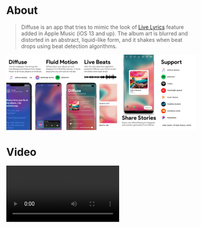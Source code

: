 # About
> Diffuse is an app that tries to mimic the look of [Live Lyrics]() feature added in Apple Music (iOS 13 and up). The album art is blurred and distorted in an abstract, liquid-like form, and it shakes when beat drops using beat detection algorithms.

![](introduction.jpg)

# Video
<video class="video-js vjs-default-skin vjs-big-play-centered" controls data='{ "fluid": true, "techOrder": ["youtube"], "sources": [{ "type": "video/youtube", "src": "https://youtu.be/6j41so6OTGE"}] }' > </video>
